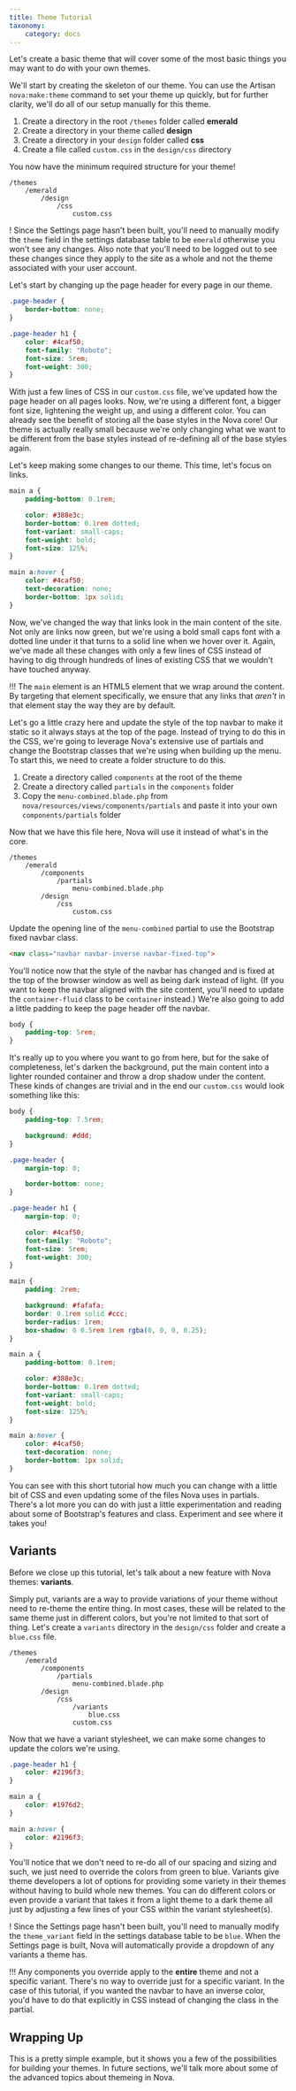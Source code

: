 ```yaml
---
title: Theme Tutorial
taxonomy:
    category: docs
---
```


Let's create a basic theme that will cover some of the most basic things you may want to do with your own themes.

We'll start by creating the skeleton of our theme. You can use the Artisan `nova:make:theme` command to set your theme up quickly, but for further clarity, we'll do all of our setup manually for this theme.

1. Create a directory in the root `/themes` folder called __emerald__
2. Create a directory in your theme called __design__
3. Create a directory in your `design` folder called __css__
4. Create a file called `custom.css` in the `design/css` directory

You now have the minimum required structure for your theme!

```
/themes
    /emerald
        /design
            /css
                custom.css
```

! Since the Settings page hasn't been built, you'll need to manually modify the `theme` field in the settings database table to be `emerald` otherwise you won't see any changes. Also note that you'll need to be logged out to see these changes since they apply to the site as a whole and not the theme associated with your user account.

Let's start by changing up the page header for every page in our theme.

```css
.page-header {
	border-bottom: none;
}

.page-header h1 {
	color: #4caf50;
	font-family: "Roboto";
	font-size: 5rem;
	font-weight: 300;
}
```

With just a few lines of CSS in our `custom.css` file, we've updated how the page header on all pages looks. Now, we're using a different font, a bigger font size, lightening the weight up, and using a different color. You can already see the benefit of storing all the base styles in the Nova core! Our theme is actually really small because we're only changing what we want to be different from the base styles instead of re-defining all of the base styles again.

Let's keep making some changes to our theme. This time, let's focus on links.

```css
main a {
	padding-bottom: 0.1rem;

	color: #388e3c;
	border-bottom: 0.1rem dotted;
	font-variant: small-caps;
	font-weight: bold;
	font-size: 125%;
}

main a:hover {
	color: #4caf50;
	text-decoration: none;
	border-bottom: 1px solid;
}
```

Now, we've changed the way that links look in the main content of the site. Not only are links now green, but we're using a bold small caps font with a dotted line under it that turns to a solid line when we hover over it. Again, we've made all these changes with only a few lines of CSS instead of having to dig through hundreds of lines of existing CSS that we wouldn't have touched anyway.

!!! The `main` element is an HTML5 element that we wrap around the content. By targeting that element specifically, we ensure that any links that _aren't_ in that element stay the way they are by default.

Let's go a little crazy here and update the style of the top navbar to make it static so it always stays at the top of the page. Instead of trying to do this in the CSS, we're going to leverage Nova's extensive use of partials and change the Bootstrap classes that we're using when building up the menu. To start this, we need to create a folder structure to do this.

1. Create a directory called `components` at the root of the theme
2. Create a directory called `partials` in the `components` folder
3. Copy the `menu-combined.blade.php` from `nova/resources/views/components/partials` and paste it into your own `components/partials` folder

Now that we have this file here, Nova will use it instead of what's in the core.

```
/themes
    /emerald
        /components
            /partials
                menu-combined.blade.php
        /design
            /css
                custom.css
```

Update the opening line of the `menu-combined` partial to use the Bootstrap fixed navbar class.

```html
<nav class="navbar navbar-inverse navbar-fixed-top">
```

You'll notice now that the style of the navbar has changed and is fixed at the top of the browser window as well as being dark instead of light. (If you want to keep the navbar aligned with the site content, you'll need to update the `container-fluid` class to be `container` instead.) We're also going to add a little padding to keep the page header off the navbar.

```css
body {
    padding-top: 5rem;
}
```

It's really up to you where you want to go from here, but for the sake of completeness, let's darken the background, put the main content into a lighter rounded container and throw a drop shadow under the content. These kinds of changes are trivial and in the end our `custom.css` would look something like this:

```css
body {
	padding-top: 7.5rem;

	background: #ddd;
}

.page-header {
	margin-top: 0;

	border-bottom: none;
}

.page-header h1 {
	margin-top: 0;

	color: #4caf50;
	font-family: "Roboto";
	font-size: 5rem;
	font-weight: 300;
}

main {
	padding: 2rem;

	background: #fafafa;
	border: 0.1rem solid #ccc;
	border-radius: 1rem;
	box-shadow: 0 0.5rem 1rem rgba(0, 0, 0, 0.25);
}

main a {
	padding-bottom: 0.1rem;

	color: #388e3c;
	border-bottom: 0.1rem dotted;
	font-variant: small-caps;
	font-weight: bold;
	font-size: 125%;
}

main a:hover {
	color: #4caf50;
	text-decoration: none;
	border-bottom: 1px solid;
}
```

You can see with this short tutorial how much you can change with a little bit of CSS and even updating some of the files Nova uses in partials. There's a lot more you can do with just a little experimentation and reading about some of Bootstrap's features and class. Experiment and see where it takes you!

## Variants

Before we close up this tutorial, let's talk about a new feature with Nova themes: __variants__.

Simply put, variants are a way to provide variations of your theme without need to re-theme the entire thing. In most cases, these will be related to the same theme just in different colors, but you're not limited to that sort of thing. Let's create a `variants` directory in the `design/css` folder and create a `blue.css` file.

```
/themes
    /emerald
        /components
            /partials
                menu-combined.blade.php
        /design
            /css
                /variants
                    blue.css
                custom.css
```

Now that we have a variant stylesheet, we can make some changes to update the colors we're using.

```css
.page-header h1 {
	color: #2196f3;
}

main a {
	color: #1976d2;
}

main a:hover {
	color: #2196f3;
}
```

You'll notice that we don't need to re-do all of our spacing and sizing and such, we just need to override the colors from green to blue. Variants give theme developers a lot of options for providing some variety in their themes without having to build whole new themes. You can do different colors or even provide a variant that takes it from a light theme to a dark theme all just by adjusting a few lines of your CSS within the variant stylesheet(s).

! Since the Settings page hasn't been built, you'll need to manually modify the `theme_variant` field in the settings database table to be `blue`. When the Settings page is built, Nova will automatically provide a dropdown of any variants a theme has.

!!! Any components you override apply to the __entire__ theme and not a specific variant. There's no way to override just for a specific variant. In the case of this tutorial, if you wanted the navbar to have an inverse color, you'd have to do that explicitly in CSS instead of changing the class in the partial.

## Wrapping Up

This is a pretty simple example, but it shows you a few of the possibilities for building your themes. In future sections, we'll talk more about some of the advanced topics about themeing in Nova.
